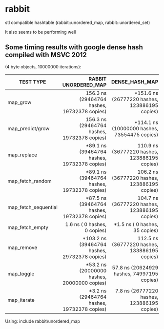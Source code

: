 # rabbit
stl compatible hashtable (rabbit::unordered_map, rabbit::unordered_set)

It also seems to be performing well

Some timing results with google dense hash compiled with MSVC 2012
------------------------------------------------------------------

(4 byte objects, 10000000 iterations):


| TEST TYPE             | RABBIT UNORDERED_MAP                                                    | DENSE_HASH_MAP                                                          |
| --------------------- | ----------------------------------------------------------------------: | ----------------------------------------------------------------------: |
| map_grow              | 156.3 ns  (29464764 hashes, 19732378 copies)                            | *151.6 ns  (26777220 hashes, 123886195 copies)                          |
| map_predict/grow      | 156.3 ns  (29464764 hashes, 19732378 copies)                            | *114.1 ns  (10000000 hashes, 73554475 copies)                           |
| map_replace           | *89.1 ns  (39464764 hashes, 19732378 copies)                            | 110.9 ns  (36777220 hashes, 123886195 copies)                           |
| map_fetch_random      | *89.1 ns  (39464764 hashes, 19732378 copies)                            | 106.2 ns  (36777220 hashes, 123886195 copies)                           |
| map_fetch_sequential  | *87.5 ns  (39464764 hashes, 19732378 copies)                            | 104.7 ns  (36777220 hashes, 123886195 copies)                           |
| map_fetch_empty       | 1.6 ns  (       0 hashes,        0 copies)                              | *1.5 ns  (       0 hashes,       35 copies)                             |
| map_remove            | *103.2 ns  (39464764 hashes, 29732378 copies)                           | 112.5 ns  (36777220 hashes, 133886195 copies)                           |
| map_toggle            | *53.2 ns  (20000000 hashes, 20000000 copies)                            | 57.8 ns  (20624929 hashes, 74997195 copies)                             |
| map_iterate           | *3.2 ns  (29464764 hashes, 19732378 copies)                             | 7.8 ns  (26777220 hashes, 123886195 copies)                             |

Using:
include rabbit\unordered_map

